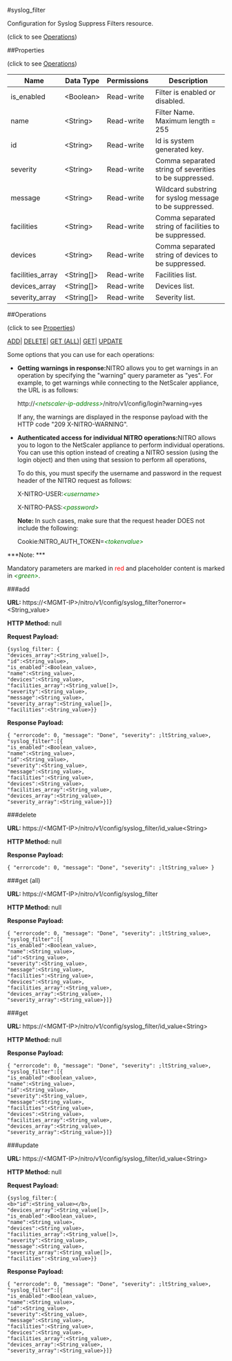#syslog_filter



Configuration for Syslog Suppress Filters resource.

<span>(click to see [Operations](#operations))</span>



##Properties 

<span>(click to see [Operations](#operations))</span>





<table><thead><tr><th>Name</th><th>Data Type</th><th>Permissions</th><th>Description</th></tr></thead><tbody><tr><td>is_enabled</td><td>&lt;Boolean></td><td>Read-write</td><td>Filter is enabled or disabled.</td></tr><tr><td>name</td><td>&lt;String></td><td>Read-write</td><td>Filter Name.<br>Maximum length = 255</td></tr><tr><td>id</td><td>&lt;String></td><td>Read-write</td><td>Id is system generated key.</td></tr><tr><td>severity</td><td>&lt;String></td><td>Read-write</td><td>Comma separated string of severities to be suppressed.</td></tr><tr><td>message</td><td>&lt;String></td><td>Read-write</td><td>Wildcard substring for syslog message to be suppressed.</td></tr><tr><td>facilities</td><td>&lt;String></td><td>Read-write</td><td>Comma separated string of facilities to be suppressed.</td></tr><tr><td>devices</td><td>&lt;String></td><td>Read-write</td><td>Comma separated string of devices to be suppressed.</td></tr><tr><td>facilities_array</td><td>&lt;String[]></td><td>Read-write</td><td>Facilities list.</td></tr><tr><td>devices_array</td><td>&lt;String[]></td><td>Read-write</td><td>Devices list.</td></tr><tr><td>severity_array</td><td>&lt;String[]></td><td>Read-write</td><td>Severity list.</td></tr></tbody></table>

##Operations 

<span>(click to see [Properties](#properties))</span>





[ADD](#add)| [DELETE](#delete)| [GET (ALL)](#get-all)| [GET](#get)| [UPDATE](#update)





Some options that you can use for each operations:

<ul><li><p><b>Getting warnings in response:</b>NITRO allows you to get warnings in an operation by specifying the "warning" query parameter as "yes". For example, to get warnings while connecting to the NetScaler appliance, the URL is as follows:</p><p>http://<span style="color:green;font-style:italic;">&lt;netscaler-ip-address&gt;</span>/nitro/v1/config/login?warning=yes</p><p>If any, the warnings are displayed in the response payload with the HTTP code "209 X-NITRO-WARNING".</p></li><li><p><b>Authenticated access for individual NITRO operations:</b>NITRO allows you to logon to the NetScaler appliance to perform individual operations. You can use this option instead of creating a NITRO session (using the login object) and then using that session to perform all operations,</p><p>To do this, you must specify the username and password in the request header of the NITRO request as follows:</p><p>X-NITRO-USER:<span style="color:green;font-style:italic;">&lt;username&gt;</span></p><p>X-NITRO-PASS:<span style="color:green;font-style:italic;">&lt;password&gt;</span></p><p><b>Note: </b>In such cases, make sure that the request header DOES not include the following:</p><p>Cookie:NITRO_AUTH_TOKEN=<span style="color:green;font-style:italic;">&lt;tokenvalue&gt;</span></p></li></ul>







***Note: *** 

Mandatory parameters are marked in <span style="color:#FF0000;">red</span> and placeholder content is marked in <span style="color:green;font-style:italic">&lt;green&gt;</span>.



###add







<b>URL: </b>https://&lt;MGMT-IP&gt;/nitro/v1/config/syslog_filter?onerror=&lt;String_value&gt;

<b>HTTP Method: </b>null

<b>Request Payload: </b>
```
{syslog_filter: {
"devices_array":<String_value[]>,
"id":<String_value>,
"is_enabled":<Boolean_value>,
"name":<String_value>,
"devices":<String_value>,
"facilities_array":<String_value[]>,
"severity":<String_value>,
"message":<String_value>,
"severity_array":<String_value[]>,
"facilities":<String_value>}}
```

<b>Response Payload: </b>
```
{ "errorcode": 0, "message": "Done", "severity": ;ltString_value>, "syslog_filter":[{
"is_enabled":<Boolean_value>,
"name":<String_value>,
"id":<String_value>,
"severity":<String_value>,
"message":<String_value>,
"facilities":<String_value>,
"devices":<String_value>,
"facilities_array":<String_value>,
"devices_array":<String_value>,
"severity_array":<String_value>}]}
```







###delete







<b>URL: </b>https://&lt;MGMT-IP&gt;/nitro/v1/config/syslog_filter/id_value&lt;String&gt;

<b>HTTP Method: </b>null

<b>Response Payload: </b>
```
{ "errorcode": 0, "message": "Done", "severity": ;ltString_value> }
```







###get (all)







<b>URL: </b>https://&lt;MGMT-IP&gt;/nitro/v1/config/syslog_filter

<b>HTTP Method: </b>null

<b>Response Payload: </b>
```
{ "errorcode": 0, "message": "Done", "severity": ;ltString_value>, "syslog_filter":[{
"is_enabled":<Boolean_value>,
"name":<String_value>,
"id":<String_value>,
"severity":<String_value>,
"message":<String_value>,
"facilities":<String_value>,
"devices":<String_value>,
"facilities_array":<String_value>,
"devices_array":<String_value>,
"severity_array":<String_value>}]}
```







###get







<b>URL: </b>https://&lt;MGMT-IP&gt;/nitro/v1/config/syslog_filter/id_value&lt;String&gt;

<b>HTTP Method: </b>null

<b>Response Payload: </b>
```
{ "errorcode": 0, "message": "Done", "severity": ;ltString_value>, "syslog_filter":[{
"is_enabled":<Boolean_value>,
"name":<String_value>,
"id":<String_value>,
"severity":<String_value>,
"message":<String_value>,
"facilities":<String_value>,
"devices":<String_value>,
"facilities_array":<String_value>,
"devices_array":<String_value>,
"severity_array":<String_value>}]}
```







###update







<b>URL: </b>https://&lt;MGMT-IP&gt;/nitro/v1/config/syslog_filter/id_value&lt;String&gt;

<b>HTTP Method: </b>null

<b>Request Payload: </b>
```
{syslog_filter:{
<b>"id":<String_value></b>,
"devices_array":<String_value[]>,
"is_enabled":<Boolean_value>,
"name":<String_value>,
"devices":<String_value>,
"facilities_array":<String_value[]>,
"severity":<String_value>,
"message":<String_value>,
"severity_array":<String_value[]>,
"facilities":<String_value>}}
```

<b>Response Payload: </b>
```
{ "errorcode": 0, "message": "Done", "severity": ;ltString_value>, "syslog_filter":[{
"is_enabled":<Boolean_value>,
"name":<String_value>,
"id":<String_value>,
"severity":<String_value>,
"message":<String_value>,
"facilities":<String_value>,
"devices":<String_value>,
"facilities_array":<String_value>,
"devices_array":<String_value>,
"severity_array":<String_value>}]}
```







